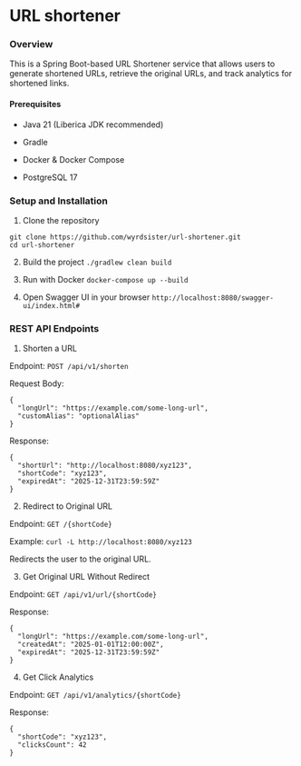 # URL shortener 

### Overview

This is a Spring Boot-based URL Shortener service that allows users to generate shortened URLs, retrieve the original URLs, and track analytics for shortened links.

#### Prerequisites

- Java 21 (Liberica JDK recommended)

- Gradle

- Docker & Docker Compose

- PostgreSQL 17

### Setup and Installation

1. Clone the repository
```
git clone https://github.com/wyrdsister/url-shortener.git
cd url-shortener
```

2. Build the project
```./gradlew clean build```

3. Run with Docker
```docker-compose up --build```

4. Open Swagger UI in your browser
```http://localhost:8080/swagger-ui/index.html#```

### REST API Endpoints

1. Shorten a URL

Endpoint: `POST /api/v1/shorten`

Request Body:
```
{
  "longUrl": "https://example.com/some-long-url",
  "customAlias": "optionalAlias"
}
```

Response:
```
{
  "shortUrl": "http://localhost:8080/xyz123",
  "shortCode": "xyz123",
  "expiredAt": "2025-12-31T23:59:59Z"
}
```

2. Redirect to Original URL

Endpoint: `GET /{shortCode}`

Example:
```curl -L http://localhost:8080/xyz123```

Redirects the user to the original URL.

3. Get Original URL Without Redirect

Endpoint: `GET /api/v1/url/{shortCode}`

Response:
```
{
  "longUrl": "https://example.com/some-long-url",
  "createdAt": "2025-01-01T12:00:00Z",
  "expiredAt": "2025-12-31T23:59:59Z"
}
```

4. Get Click Analytics

Endpoint: `GET /api/v1/analytics/{shortCode}`

Response:
```
{
  "shortCode": "xyz123",
  "clicksCount": 42
}
```

